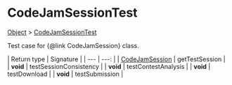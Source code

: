 
# CodeJamSessionTest

[Object]() > [CodeJamSessionTest](nullfr/faylixe/googlecodejam/client/CodeJamSessionTest.md)


Test case for {@link CodeJamSession} class.

| Return type | Signature |
| --- | ---: |
| [CodeJamSession](nullfr/faylixe/googlecodejam/client/CodeJamSession.md) | getTestSession |
| **void** | testSessionConsistency |
| **void** | testContestAnalysis |
| **void** | testDownload |
| **void** | testSubmission |
